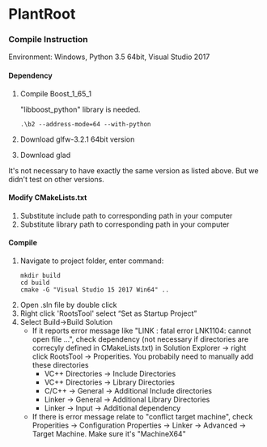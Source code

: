 # PlantRoot

### Compile Instruction ###
Environment: Windows, Python 3.5 64bit, Visual Studio 2017
#### Dependency ####
1. Compile Boost_1_65_1
   
   "libboost_python" library is needed. 
   ```
   .\b2 --address-mode=64 --with-python
   ```
2. Download glfw-3.2.1 64bit version
3. Download glad

It's not necessary to have exactly the same version as listed above. But we didn't test on other versions.
#### Modify CMakeLists.txt #### 
1. Substitute include path to corresponding path in your computer
2. Substitute library path to corresponding path in your computer

#### Compile #### 
1. Navigate to project folder, enter command:
   ```
   mkdir build
   cd build
   cmake -G "Visual Studio 15 2017 Win64" ..
   ```
2. Open .sln file by double click
3. Right click 'RootsTool' select “Set as Startup Project”
4. Select Build->Build Solution
   - If it reports error message like "LINK : fatal error LNK1104: cannot open file ...", check dependency (not necessary if directories are correcyly defined in CMakeLists.txt) in Solution Explorer -> right click RootsTool -> Properities. You probabily need to manually add these directories
     - VC++ Directories -> Include Directories
     - VC++ Directories -> Library Directories
     - C/C++ -> General -> Additional Include directories
     - Linker -> General -> Additional Library Directories
     - Linker -> Input -> Additional dependency
   - If there is error message relate to "conflict target machine", check Properities -> Configuration Properties -> Linker -> Advanced -> Target Machine. Make sure it's "MachineX64"
